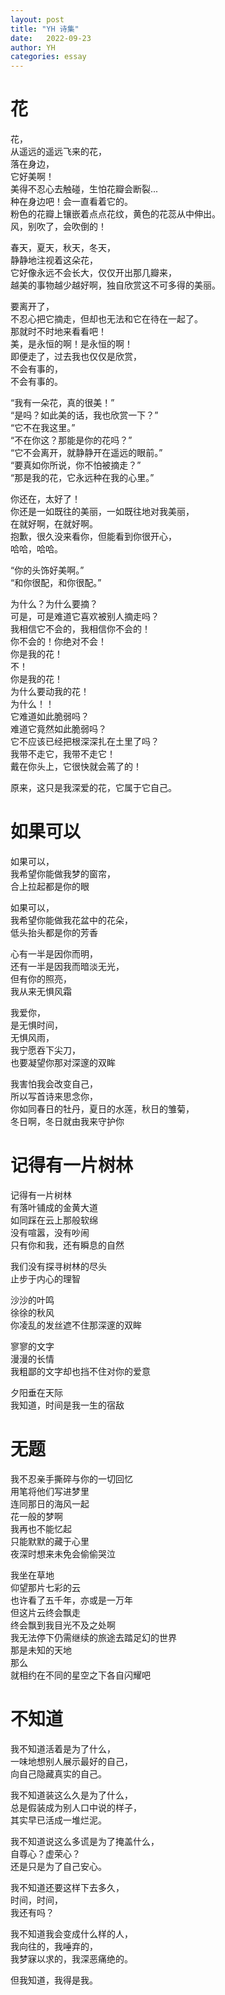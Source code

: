 ```yaml
---
layout: post
title: "YH 诗集"
date:   2022-09-23
author: YH
categories: essay
---
```


# 花

花，  
从遥远的遥远飞来的花，  
落在身边，  
它好美啊！  
美得不忍心去触碰，生怕花瓣会断裂...  
种在身边吧！会一直看着它的。  
粉色的花瓣上镶嵌着点点花纹，黄色的花蕊从中伸出。  
风，别吹了，会吹倒的！

春天，夏天，秋天，冬天，  
静静地注视着这朵花，  
它好像永远不会长大，仅仅开出那几瓣来，  
越美的事物越少越好啊，独自欣赏这不可多得的美丽。

要离开了，  
不忍心把它摘走，但却也无法和它在待在一起了。  
那就时不时地来看看吧！  
美，是永恒的啊！是永恒的啊！  
即便走了，过去我也仅仅是欣赏，  
不会有事的，  
不会有事的。

“我有一朵花，真的很美！”  
“是吗？如此美的话，我也欣赏一下？”  
“它不在我这里。”  
“不在你这？那能是你的花吗？”  
“它不会离开，就静静开在遥远的眼前。”  
“要真如你所说，你不怕被摘走？”  
“那是我的花，它永远种在我的心里。”

你还在，太好了！  
你还是一如既往的美丽，一如既往地对我美丽，  
在就好啊，在就好啊。  
抱歉，很久没来看你，但能看到你很开心，  
哈哈，哈哈。

“你的头饰好美啊。”  
“和你很配，和你很配。”

为什么？为什么要摘？  
可是，可是难道它喜欢被别人摘走吗？  
我相信它不会的，我相信你不会的！  
你不会的！你绝对不会！  
你是我的花！  
不！  
你是我的花！  
为什么要动我的花！  
为什么！！  
它难道如此脆弱吗？  
难道它竟然如此脆弱吗？  
它不应该已经把根深深扎在土里了吗？  
我带不走它，我带不走它！  
戴在你头上，它很快就会蔫了的！

原来，这只是我深爱的花，它属于它自己。

# 如果可以 

如果可以，  
我希望你能做我梦的窗帘，  
合上拉起都是你的眼

如果可以，  
我希望你能做我花盆中的花朵，  
低头抬头都是你的芳香

心有一半是因你而明，  
还有一半是因我而暗淡无光，  
但有你的照亮，  
我从来无惧风霜

我爱你，  
是无惧时间，  
无惧风雨，  
我宁愿吞下尖刀，  
也要凝望你那对深邃的双眸

我害怕我会改变自己，  
所以写首诗来思念你，  
你如同春日的牡丹，夏日的水莲，秋日的雏菊，  
冬日啊，冬日就由我来守护你

# 记得有一片树林

记得有一片树林  
有落叶铺成的金黄大道  
如同踩在云上那般软绵  
没有喧嚣，没有吵闹  
只有你和我，还有瞬息的自然  

我们没有探寻树林的尽头  
止步于内心的理智  

沙沙的叶鸣  
徐徐的秋风  
你凌乱的发丝遮不住那深邃的双眸  

寥寥的文字  
漫漫的长情  
我粗鄙的文字却也挡不住对你的爱意  

夕阳垂在天际  
我知道，时间是我一生的宿敌  

# 无题

我不忍亲手撕碎与你的一切回忆  
用笔将他们写进梦里  
连同那日的海风一起  
花一般的梦啊  
我再也不能忆起  
只能默默的藏于心里  
夜深时想来未免会偷偷哭泣  

我坐在草地  
仰望那片七彩的云  
也许看了五千年，亦或是一万年  
但这片云终会飘走  
终会飘到我目光不及之处啊  
我无法停下仍需继续的旅途去踏足幻的世界  
那是未知的天地  
那么  
就相约在不同的星空之下各自闪耀吧  

# 不知道

我不知道活着是为了什么，  
一味地想别人展示最好的自己，  
向自己隐藏真实的自己。

我不知道装这么久是为了什么，  
总是假装成为别人口中说的样子，  
其实早已活成一堆烂泥。

我不知道说这么多谎是为了掩盖什么，  
自尊心？虚荣心？  
还是只是为了自己安心。

我不知道还要这样下去多久，  
时间，时间，  
我还有吗？

我不知道我会变成什么样的人，  
我向往的，我唾弃的，  
我梦寐以求的，我深恶痛绝的。

但我知道，我得是我。